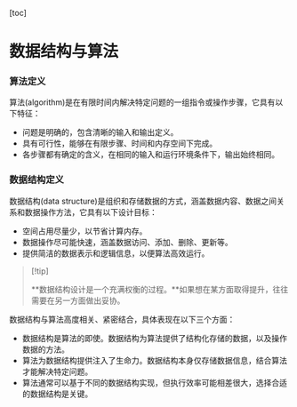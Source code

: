 [toc]

# 数据结构与算法

### 算法定义

算法(algorithm)是在有限时间内解决特定问题的一组指令或操作步骤，它具有以下特征：

*   问题是明确的，包含清晰的输入和输出定义。
*   具有可行性，能够在有限步骤、时间和内存空间下完成。
*   各步骤都有确定的含义，在相同的输入和运行环境条件下，输出始终相同。

### 数据结构定义

数据结构(data structure)是组织和存储数据的方式，涵盖数据内容、数据之间关系和数据操作方法，它具有以下设计目标：

*   空间占用尽量少，以节省计算内存。
*   数据操作尽可能快速，涵盖数据访问、添加、删除、更新等。
*   提供简洁的数据表示和逻辑信息，以便算法高效运行。

>   [!tip]
>
>   **数据结构设计是一个充满权衡的过程。**如果想在某方面取得提升，往往需要在另一方面做出妥协。

数据结构与算法高度相关、紧密结合，具体表现在以下三个方面：

*   数据结构是算法的即使。数据结构为算法提供了结构化存储的数据，以及操作数据的方法。
*   算法为数据结构提供注入了生命力。数据结构本身仅存储数据信息，结合算法才能解决特定问题。
*   算法通常可以基于不同的数据结构实现，但执行效率可能相差很大，选择合适的数据结构是关键。

